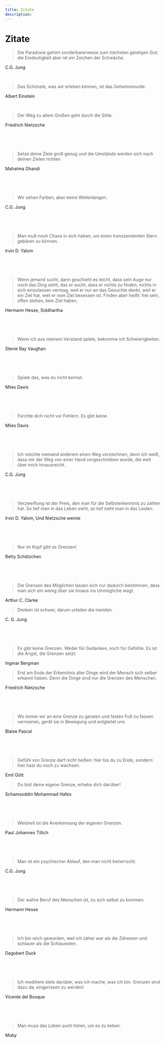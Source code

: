 ```yaml
---
title: Zitate
description: 
---
```


# Zitate

> Die Paradoxie gehört sonderbarerweise zum höchsten geistigen Gut; die Eindeutigkeit aber ist ein Zeichen der Schwäche.

C.G. Jung

   

​    

> Das Schönste, was wir erleben können, ist das Geheimnisvolle.

 Albert Einstein

   

​    

> Der Weg zu allem Großen geht durch die Stille.

Friedrich Nietzsche

​      

​    

>  Setze deine Ziele groß genug und die Umstände werden sich nach deinen Zielen richten.

Mahatma Ghandi

​       

​    

>  Wir sehen Farben, aber keine Wellenlängen.

C.G. Jung

​    

​    

> Man muß noch Chaos in sich haben, um einen transzendenten Stern gebären zu können.

Irvin D. Yalom

​    

​    

> Wenn jemand sucht, dann geschieht es leicht, dass sein Auge nur  noch das Ding sieht, das er sucht, dass er nichts zu finden, nichts in  sich einzulassen vermag, weil er nur an das Gesuchte denkt, weil er ein  Ziel hat, weil er vom Ziel besessen ist. Finden aber heißt: frei sein,  offen stehen, kein Ziel haben.

Hermann Hesse, Siddhartha

​     

​    

> Wenn ich aus meinem Verstand spiele, bekomme ich Schwierigkeiten.

Stevie Ray Vaughan

​     

​    

> Spiele das, was du nicht kennst.

Miles Davis

​     

​    

> Fürchte dich nicht vor Fehlern. Es gibt keine.

Miles Davis

​     

​    

> Ich möchte niemand anderem einen Weg vorzeichnen, denn ich weiß, dass mir der Weg von einer Hand vorgeschrieben wurde, die weit über  mich hinausreicht.

C.G. Jung

​     

​    

> Verzweiflung ist der Preis, den man für die Selbsterkenntnis zu  zahlen hat. So tief man in das Leben sieht, so tief sieht man in das  Leiden.

 Irvin D. Yalom, Und Nietzsche weinte

​    

​     

> Nur im Kopf gibt es Grenzen!

Betty Schätzchen

​     

​    

> Die Grenzen des Möglichen lassen sich nur dadurch bestimmen, dass man sich ein wenig über sie hinaus ins Unmögliche wagt.

Arthur C. Clarke

 

> Denken ist schwer, darum urteilen die meisten.

C. G. Jung

​     

​    

> Es gibt keine Grenzen. Weder für Gedanken, noch für Gefühle. Es ist die Angst, die Grenzen setzt.

Ingmar Bergman

 

> Erst am Ende der Erkenntnis aller Dinge wird der Mensch sich  selber erkannt haben. Denn die Dinge sind nur die Grenzen des Menschen.

Friedrich Nietzsche

​     

​    

> Wo immer wir an eine Grenze zu geraten und festen Fuß zu fassen vermeinen, gerät sie in Bewegung und entgleitet uns.

Blaise Pascal

​     

​    

> Gefühl von Grenze darf nicht heißen: hier bis du zu Ende, sondern: hier hast du noch zu wachsen.

Emil Gött

 

> Du bist deine eigene Grenze, erhebe dich darüber!

Schamsoddin Mohammad Hafes

​     

​    

> Weisheit ist die Anerkennung der eigenen Grenzen.

Paul Johannes Tillich

​     

​    

> Man ist ein psychischer Ablauf, den man nicht beherrscht.

C.G. Jung

​     

​    

> Der wahre Beruf des Menschen ist, zu sich selbst zu kommen.

Hermann Hesse

​     

​    

> Ich bin reich geworden, weil ich zäher war als die Zähesten und schlauer als die Schlauesten.

Dagobert Duck

​     

​    

> Ich meditiere stets darüber, was ich mache, was ich bin. Grenzen sind dazu da, eingerissen zu werden!

Vicente del Bosque

​     

​    

> Man muss das Leben auch hören, um es zu lieben.

Moby
